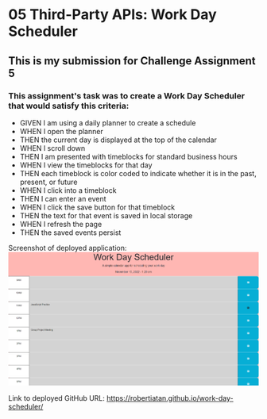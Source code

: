 # 05 Third-Party APIs: Work Day Scheduler

## This is my submission for Challenge Assignment 5

### This assignment's task was to create a Work Day Scheduler that would satisfy this criteria:

- GIVEN I am using a daily planner to create a schedule
- WHEN I open the planner
- THEN the current day is displayed at the top of the calendar
- WHEN I scroll down
- THEN I am presented with timeblocks for standard business hours
- WHEN I view the timeblocks for that day
- THEN each timeblock is color coded to indicate whether it is in the past, present, or future
- WHEN I click into a timeblock
- THEN I can enter an event
- WHEN I click the save button for that timeblock
- THEN the text for that event is saved in local storage
- WHEN I refresh the page
- THEN the saved events persist

Screenshot of deployed application: ![Work Day Scheduler Screenshot](./Assets/Images/demoss.png)

Link to deployed GitHub URL: https://robertiatan.github.io/work-day-scheduler/
